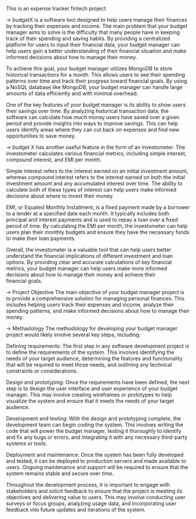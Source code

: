 This is an expense tracker fintech project.

 -> budgetX is a software tool designed to help users manage their finances by tracking their expenses and income. The main problem that your budget manager aims to solve is the difficulty that many people have in keeping track of their spending and saving habits. By providing a centralized platform for users to input their financial data, your budget manager can help users gain a better understanding of their financial situation and make informed decisions about how to manage their money.

  To achieve this goal, your budget manager utilizes MongoDB to store historical transactions for a month. This allows users to see their spending patterns over time and track their progress toward financial goals. By using a NoSQL database like MongoDB, your budget manager can handle large amounts of data efficiently and with minimal overhead.

  One of the key features of your budget manager is its ability to show users their savings over time. By analyzing historical transaction data, the software can calculate how much money users have saved over a given period and provide insights into ways to improve savings. This can help users identify areas where they can cut back on expenses and find new opportunities to save money.


 -> budget X has another useful feature in the form of an investometer. The investometer calculates various financial metrics, including simple interest, compound interest, and EMI per month.

  Simple interest refers to the interest earned on an initial investment amount, whereas compound interest refers to the interest earned on both the initial investment amount and any accumulated interest over time. The ability to calculate both of these types of interest can help users make informed decisions about where to invest their money.

  EMI, or Equated Monthly Installment, is a fixed payment made by a borrower to a lender at a specified date each month. It typically includes both principal and interest payments and is used to repay a loan over a fixed period of time. By calculating the EMI per month, the investometer can help users plan their monthly budgets and ensure they have the necessary funds to make their loan payments.

  Overall, the investometer is a valuable tool that can help users better understand the financial implications of different investment and loan options. By providing clear and accurate calculations of key financial metrics, your budget manager can help users make more informed decisions about how to manage their money and achieve their financial goals.
  
  
->  Project Objective
  The main objective of your budget manager project is to provide a comprehensive solution for managing personal finances. This includes helping users track their expenses and income, analyze their spending patterns, and make informed decisions about how to manage their money.

-> Methadology
  The methodology for developing your budget manager project would likely involve several key steps, including:

  Defining requirements: The first step in any software development project is to define the requirements of the system. This involves identifying the needs of your target audience, determining the features and functionality that will be required to meet those needs, and outlining any technical constraints or considerations.

  Design and prototyping: Once the requirements have been defined, the next step is to design the user interface and user experience of your budget manager. This may involve creating wireframes or prototypes to help visualize the system and ensure that it meets the needs of your target audience.

  Development and testing: With the design and prototyping complete, the development team can begin coding the system. This involves writing the code that will power the budget manager, testing it thoroughly to identify and fix any bugs or errors, and integrating it with any necessary third-party systems or tools.

  Deployment and maintenance: Once the system has been fully developed and tested, it can be deployed to production servers and made available to users. Ongoing maintenance and support will be required to ensure that the system remains stable and secure over time.

  Throughout the development process, it is important to engage with stakeholders and solicit feedback to ensure that the project is meeting its objectives and delivering value to users. This may involve conducting user surveys or focus groups, analyzing usage data, and incorporating user feedback into future updates and iterations of the system.
